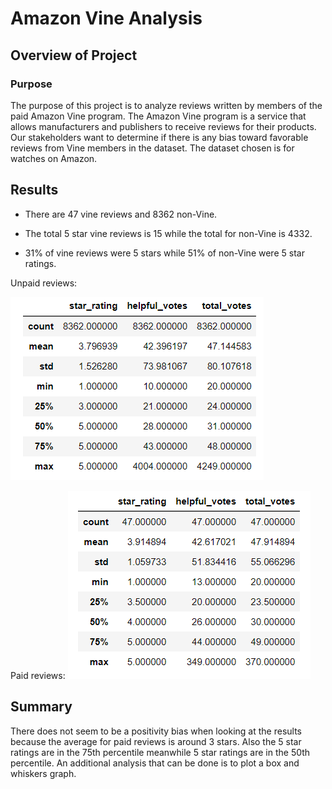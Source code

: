# Amazon Vine Analysis

## Overview of Project

### Purpose

The purpose of this project is to analyze reviews written by members of the paid Amazon Vine program. 
The Amazon Vine program is a service that allows manufacturers and publishers to receive reviews for their products.
Our stakeholders want to determine if there is any bias toward favorable reviews from Vine members in the dataset. 
The dataset chosen is for watches on Amazon.

## Results

- There are 47 vine reviews and 8362 non-Vine.

- The total 5 star vine reviews is 15 while the total for non-Vine is 4332.

- 31% of vine reviews were 5 stars while 51% of non-Vine were 5 star ratings.


Unpaid reviews:

![unpaid_info.PNG](/resources/unpaid_info.PNG)

Paid reviews:
![paid_info.PNG](/resources/paid_info.PNG)


## Summary

There does not seem to be a positivity bias when looking at the results because the average for paid reviews is around 3 stars.
Also the 5 star ratings are in the 75th percentile meanwhile 5 star ratings are in the 50th percentile. An additional analysis that
can be done is to plot a box and whiskers graph.